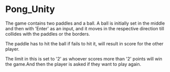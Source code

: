 # Pong_Unity

The game contains two paddles and a ball. A ball is initially set in the middle and then with 'Enter' as an input, and it moves in the respective direction till collides with the paddles or the borders.

The paddle has to hit the ball if fails to hit it, will result in score for the other player.

The limit in this is set to '2' as whoever scores more than '2' points will win the game.And then the player is asked if they want to play again.
